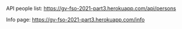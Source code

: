 API people list:
https://gv-fso-2021-part3.herokuapp.com/api/persons

Info page:
https://gv-fso-2021-part3.herokuapp.com/info